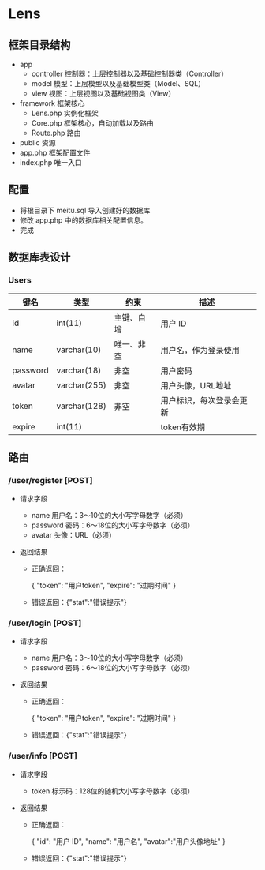 # Lens



## 框架目录结构

- app
  - controller    控制器：上层控制器以及基础控制器类（Controller）
  - model    模型：上层模型以及基础模型类（Model、SQL）
  - view    视图：上层视图以及基础视图类（View）
- framework    框架核心
  - Lens.php    实例化框架
  - Core.php    框架核心，自动加载以及路由
  - Route.php    路由
- public    资源
- app.php    框架配置文件
- index.php    唯一入口




## 配置

- 将根目录下 meitu.sql 导入创建好的数据库
- 修改 app.php 中的数据库相关配置信息。
- 完成




## 数据库表设计

### Users

| 键名       | 类型           | 约束    | 描述           |
| -------- | ------------ | ----- | ------------ |
| id       | int(11)      | 主键、自增 | 用户 ID        |
| name     | varchar(10)  | 唯一、非空 | 用户名，作为登录使用   |
| password | varchar(18)  | 非空    | 用户密码         |
| avatar   | varchar(255) | 非空    | 用户头像，URL地址   |
| token    | varchar(128) | 非空    | 用户标识，每次登录会更新 |
| expire   | int(11)      |       | token有效期     |



## 路由

### /user/register  [POST]

- 请求字段

  - name 用户名：3～10位的大小写字母数字（必须）
  - password 密码：6～18位的大小写字母数字（必须）
  - avatar 头像：URL（必须）

- 返回结果

  - 正确返回：

    {
    "token": "用户token",
    "expire": "过期时间"
    }

  - 错误返回：{"stat":"错误提示"}

### /user/login  [POST]

- 请求字段

  - name 用户名：3～10位的大小写字母数字（必须）
  - password 密码：6～18位的大小写字母数字（必须）

- 返回结果

  - 正确返回：

    {
    "token": "用户token",
    "expire": "过期时间"
    }

  - 错误返回：{"stat":"错误提示"}

### /user/info  [POST]

- 请求字段

  - token 标示码：128位的随机大小写字母数字（必须）

- 返回结果

  - 正确返回：

    {
      "id": "用户 ID",
      "name": "用户名",
      "avatar":"用户头像地址"
    }

  - 错误返回：{"stat":"错误提示"}

